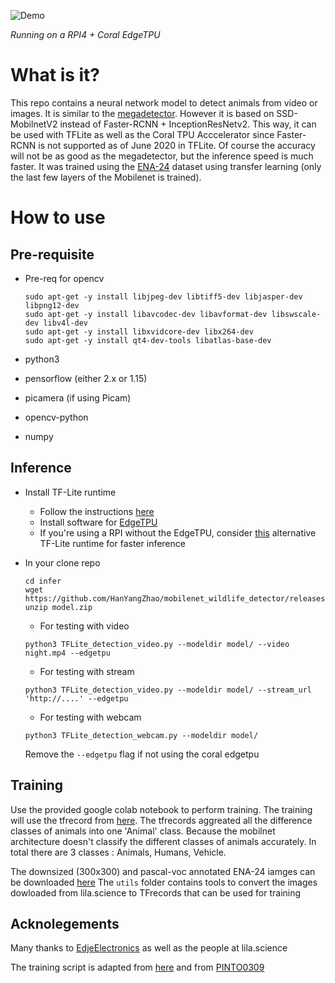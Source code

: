 ![Demo](https://github.com/HanYangZhao/mobilenet_wildlife_detector/raw/master/demo.gif)

*Running on a RPI4 + Coral EdgeTPU*

# What is it?

This repo contains a neural network model to detect animals from video or images. It is similar to the [megadetector](https://github.com/microsoft/CameraTraps/blob/master/megadetector.md). However it is based on SSD-MobilnetV2 instead of Faster-RCNN + InceptionResNetv2. This way, it can be used with TFLite as well as the Coral TPU Acccelerator since Faster-RCNN is not supported as of June 2020 in TFLite. Of course the accuracy will not be as good as the megadetector, but the inference speed is much faster. It was trained using the [ENA-24](http://lila.science/datasets/ena24detection) dataset using transfer learning (only the last few layers of the Mobilenet is trained). 

# How to use
## Pre-requisite

* Pre-req for opencv

	```
	sudo apt-get -y install libjpeg-dev libtiff5-dev libjasper-dev libpng12-dev
	sudo apt-get -y install libavcodec-dev libavformat-dev libswscale-dev libv4l-dev
	sudo apt-get -y install libxvidcore-dev libx264-dev
	sudo apt-get -y install qt4-dev-tools libatlas-base-dev
	```

* python3
* pensorflow (either 2.x or 1.15)
* picamera (if using Picam)
* opencv-python
* numpy

## Inference 
* Install TF-Lite runtime
	* Follow the instructions [here](https://www.tensorflow.org/lite/guide/python)
	* Install software for [EdgeTPU](https://coral.ai/docs/accelerator/get-started/#1-install-the-edge-tpu-runtime)
	* If you're using a RPI without the EdgeTPU, consider [this](https://github.com/PINTO0309/TensorflowLite-bin) alternative TF-Lite runtime for faster inference

* In your clone repo

	```
	cd infer
	wget https://github.com/HanYangZhao/mobilenet_wildlife_detector/releases/download/1/model.zip
    unzip model.zip
    ```

    * For testing with video
    ```
    python3 TFLite_detection_video.py --modeldir model/ --video night.mp4 --edgetpu
    ```

    * For testing with stream
    ```
    python3 TFLite_detection_video.py --modeldir model/ --stream_url 'http://....' --edgetpu
    ```

	* For testing with webcam
	```
	python3 TFLite_detection_webcam.py --modeldir model/
	```

    Remove the ```--edgetpu``` flag if not using the coral edgetpu

## Training

Use the provided google colab notebook to perform training. The training will use the tfrecord from [here](https://github.com/HanYangZhao/mobilenet_wildlife_detector/releases/download/1/wildlife.v3.tfrecord.zip). The tfrecords aggreated all the difference classes of animals into one 'Animal' class. Because the mobilnet architecture doesn't  classify the different classes of animals accurately. In total there are 3 classes : Animals, Humans, Vehicle.


The downsized (300x300) and pascal-voc annotated ENA-24 iamges can be downloaded [here](https://github.com/HanYangZhao/mobilenet_wildlife_detector/releases/download/1/ena24_small.zip)
The ```utils``` folder contains tools to convert the images dowloaded from lila.science to TFrecords that can be used for training

## Acknolegements

Many thanks to [EdjeElectronics](https://github.com/EdjeElectronics/TensorFlow-Lite-Object-Detection-on-Android-and-Raspberry-Pi/blob/master/Raspberry_Pi_Guide.md) as well as the people at lila.science

The training script is adapted from [here](https://towardsdatascience.com/custom-object-detection-using-tensorflow-from-scratch-e61da2e10087) and from [PINTO0309](https://github.com/PINTO0309/TPU-MobilenetSSD/tree/master/colaboratory/gpu)

